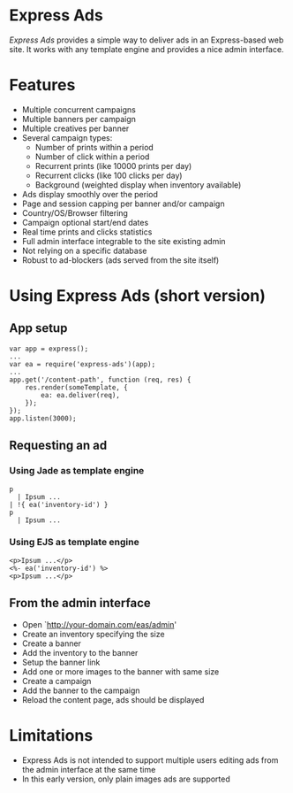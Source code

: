 Express Ads
===========

*Express Ads* provides a simple way to deliver ads in an Express-based web site. It works with any template engine and
provides a nice admin interface.

# Features

- Multiple concurrent campaigns
- Multiple banners per campaign
- Multiple creatives per banner
- Several campaign types:
    + Number of prints within a period
    + Number of click within a period
    + Recurrent prints (like 10000 prints per day)
    + Recurrent clicks (like 100 clicks per day)
    + Background (weighted display when inventory available)
- Ads display smoothly over the period
- Page and session capping per banner and/or campaign
- Country/OS/Browser filtering
- Campaign optional start/end dates
- Real time prints and clicks statistics
- Full admin interface integrable to the site existing admin
- Not relying on a specific database
- Robust to ad-blockers (ads served from the site itself)

# Using Express Ads (short version)

## App setup
```
var app = express();
...
var ea = require('express-ads')(app);
...
app.get('/content-path', function (req, res) {
	res.render(someTemplate, { 
		ea: ea.deliver(req),
	});
});
app.listen(3000);
```

## Requesting an ad

### Using Jade as template engine

```
p
  | Ipsum ...
| !{ ea('inventory-id') }
p
  | Ipsum ...
```

### Using EJS as template engine

```
<p>Ipsum ...</p>
<%- ea('inventory-id') %>
<p>Ipsum ...</p>
```

## From the admin interface

- Open `http://your-domain.com/eas/admin'
- Create an inventory specifying the size
- Create a banner
- Add the inventory to the banner
- Setup the banner link
- Add one or more images to the banner with same size
- Create a campaign
- Add the banner to the campaign
- Reload the content page, ads should be displayed

# Limitations

- Express Ads is not intended to support multiple users editing ads from the admin interface at the same time
- In this early version, only plain images ads are supported
